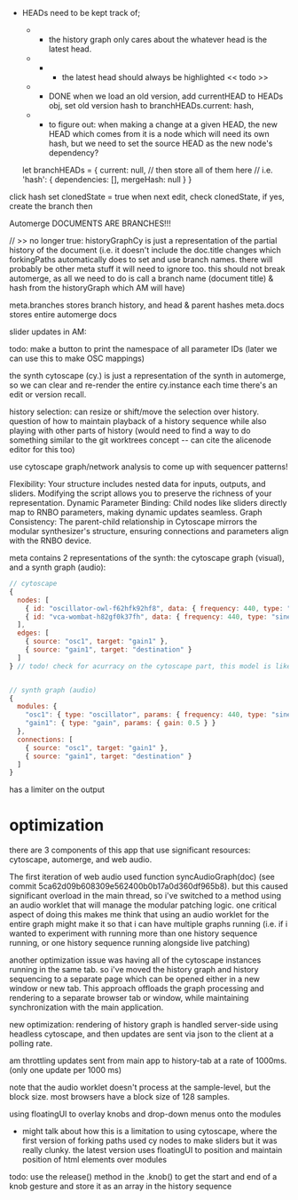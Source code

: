 - HEADs need to be kept track of;
    - - the history graph only cares about the whatever head is the latest head. 
    - - - the latest head should always be highlighted << todo >>
    - - DONE when we load an old version, add currentHEAD to HEADs obj, set old version hash to branchHEADs.current: hash, 
    - - to figure out: when making a change at a given HEAD, the new HEAD which comes from it is a node which will need its own hash, but we need to set the source HEAD as the new node's dependency?

     let branchHEADs = {
    current: null,
    // then store all of them here
    // i.e. 'hash': { dependencies: [], mergeHash: null }
}

click hash
set clonedState = true
when next edit, check clonedState, if yes, create the branch then

Automerge DOCUMENTS ARE BRANCHES!!!

// >> no longer true: historyGraphCy is just a representation of the partial history of the document (i.e. it doesn't include the doc.title changes which forkingPaths automatically does to set and use branch names. there will probably be other meta stuff it will need to ignore too. this should not break automerge, as all we need to do is call a branch name (document title) & hash from the historyGraph which AM will have)

meta.branches stores branch history, and head & parent hashes
meta.docs stores entire automerge docs

slider updates in AM:

todo: make a button to print the namespace of all parameter IDs (later we can use this to make OSC mappings)

the synth cytoscape (cy.) is just a representation of the synth in automerge, so we can clear and re-render the entire cy.instance each time there's an edit or version recall.

history selection: can resize or shift/move the selection over history. question of how to maintain playback of a history sequence while also playing with other parts of history (would need to find a way to do something similar to the git worktrees concept -- can cite the alicenode editor for this too)

use cytoscape graph/network analysis to come up with sequencer patterns!

Flexibility: Your structure includes nested data for inputs, outputs, and sliders. Modifying the script allows you to preserve the richness of your representation.
Dynamic Parameter Binding: Child nodes like sliders directly map to RNBO parameters, making dynamic updates seamless.
Graph Consistency: The parent-child relationship in Cytoscape mirrors the modular synthesizer's structure, ensuring connections and parameters align with the RNBO device.

meta contains 2 representations of the synth: the cytoscape graph (visual), and a synth graph (audio):

```javascript
// cytoscape
{
  nodes: [
    { id: "oscillator-owl-f62hfk92hf8", data: { frequency: 440, type: "sine" } /* etc */},
    { id: "vca-wombat-h82gf0k37fh", data: { frequency: 440, type: "sine" } /* etc */},
  ],
  edges: [
    { source: "osc1", target: "gain1" },
    { source: "gain1", target: "destination" }
  ]
} // todo! check for acurracy on the cytoscape part, this model is likely out of date


// synth graph (audio)
{
  modules: {
    "osc1": { type: "oscillator", params: { frequency: 440, type: "sine" } },
    "gain1": { type: "gain", params: { gain: 0.5 } }
  },
  connections: [
    { source: "osc1", target: "gain1" },
    { source: "gain1", target: "destination" }
  ]
}

```

has a limiter on the output


# optimization
there are 3 components of this app that use significant resources: cytoscape, automerge, and web audio. 

The first iteration of web audio used function syncAudioGraph(doc) (see commit 5ca62d09b608309e562400b0b17a0d360df965b8). but this caused significant overload in the main thread, so i've switched to a method using an audio worklet that will manage the modular patching logic. 
one critical aspect of doing this makes me think that using an audio worklet for the entire graph might make it so that i can have multiple graphs running (i.e. if i wanted to experiment with running more than one history sequence running, or one history sequence running alongside live patching) 

another optimization issue was having all of the cytoscape instances running in the same tab. so i've moved the history graph and history sequencing to a separate page which can be opened either in a new window or new tab. This approach offloads the graph processing and rendering to a separate browser tab or window, while maintaining synchronization with the main application.

new optimization: rendering of history graph is handled server-side using headless cytoscape, and then updates are sent via json to the client at a polling rate. 

am throttling updates sent from main app to history-tab at a rate of 1000ms. (only one update per 1000 ms)



note that the audio worklet doesn't process at the sample-level, but the block size. most browsers have a block size of 128 samples. 

using floatingUI to overlay knobs and drop-down menus onto the modules
  - might talk about how this is a limitation to using cytoscape, where the first version of forking paths used cy nodes to make sliders but it was really clunky. the latest version uses floatingUI to position and maintain position of html elements over modules

todo: use the release() method in the .knob() to get the start and end of a knob gesture and store it as an array in the history sequence
